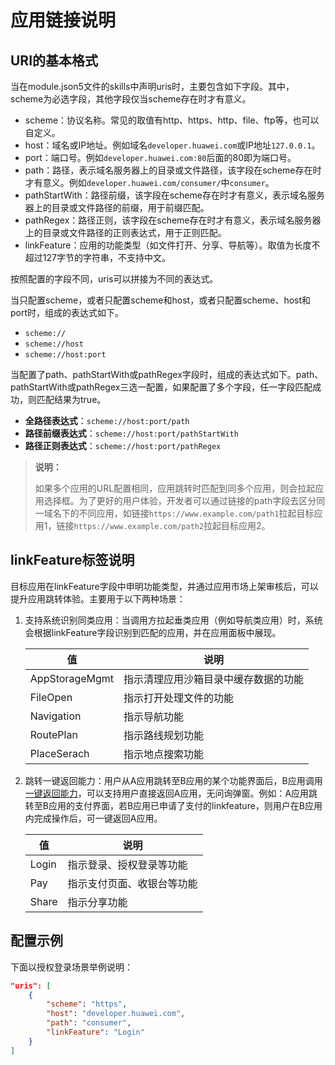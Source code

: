 # 应用链接说明

## URI的基本格式

当在module.json5文件的skills中声明uris时，主要包含如下字段。其中，scheme为必选字段，其他字段仅当scheme存在时才有意义。

- scheme：协议名称。常见的取值有http、https、http、file、ftp等，也可以自定义。
- host：域名或IP地址。例如域名`developer.huawei.com`或IP地址`127.0.0.1`。
- port：端口号。例如`developer.huawei.com:80`后面的80即为端口号。
- path：路径，表示域名服务器上的目录或文件路径，该字段在scheme存在时才有意义。例如`developer.huawei.com/consumer/`中`consumer`。
- pathStartWith：路径前缀，该字段在scheme存在时才有意义，表示域名服务器上的目录或文件路径的前缀，用于前缀匹配。
- pathRegex：路径正则，该字段在scheme存在时才有意义，表示域名服务器上的目录或文件路径的正则表达式，用于正则匹配。
- linkFeature：应用的功能类型（如文件打开、分享、导航等）。取值为长度不超过127字节的字符串，不支持中文。

按照配置的字段不同，uris可以拼接为不同的表达式。

当只配置scheme，或者只配置scheme和host，或者只配置scheme、host和port时，组成的表达式如下。

- `scheme://`
- `scheme://host`
- `scheme://host:port`    

当配置了path、pathStartWith或pathRegex字段时，组成的表达式如下。path、pathStartWith或pathRegex三选一配置，如果配置了多个字段，任一字段匹配成功，则匹配结果为true。

- **全路径表达式**：`scheme://host:port/path`
- **路径前缀表达式**：`scheme://host:port/pathStartWith`
- **路径正则表达式**：`scheme://host:port/pathRegex`

> **说明：**
> 
> 如果多个应用的URL配置相同，应用跳转时匹配到同多个应用，则会拉起应用选择框。为了更好的用户体验，开发者可以通过链接的path字段去区分同一域名下的不同应用，如链接`https://www.example.com/path1`拉起目标应用1，链接`https://www.example.com/path2`拉起目标应用2。

## linkFeature标签说明

目标应用在linkFeature字段中申明功能类型，并通过应用市场上架审核后，可以提升应用跳转体验。主要用于以下两种场景：

1. 支持系统识别同类应用：当调用方拉起垂类应用（例如导航类应用）时，系统会根据linkFeature字段识别到匹配的应用，并在应用面板中展现。

    |值|说明|
    |---|---|
    |AppStorageMgmt|指示清理应用沙箱目录中缓存数据的功能|
    |FileOpen|指示打开处理文件的功能|
    |Navigation|指示导航功能|
    |RoutePlan|指示路线规划功能|
    |PlaceSerach|指示地点搜索功能|

2. 跳转一键返回能力：用户从A应用跳转至B应用的某个功能界面后，B应用调用[一键返回能力](../reference/apis-ability-kit/js-apis-inner-application-uiAbilityContext.md#uiabilitycontextbacktocallerabilitywithresult12)，可以支持用户直接返回A应用，无问询弹窗。例如：A应用跳转至B应用的支付界面，若B应用已申请了支付的linkfeature，则用户在B应用内完成操作后，可一键返回A应用。

    |值|说明|
    |---|---|
    |Login|指示登录、授权登录等功能|
    |Pay|指示支付页面、收银台等功能|
    |Share|指示分享功能|

## 配置示例


下面以授权登录场景举例说明：

```json
"uris": [
    {
        "scheme": "https",
        "host": "developer.huawei.com",
        "path": "consumer",
        "linkFeature": "Login"  
    }
]
```
